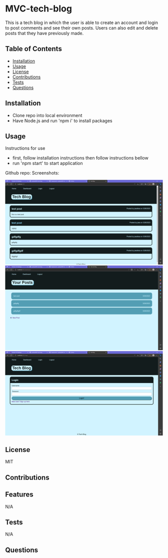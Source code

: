 # MVC-tech-blog
This is a tech blog in which the user is able to create an account and login to post comments and see their own posts. Users can also edit and delete posts that they have previously made.

## Table of Contents

- [Installation](#installation)
- [Usage](#usage)
- [License](#license)
- [Contributions](#contributions)
- [Tests](#tests)
- [Questions](#questions)

## Installation

- Clone repo into local environment
- Have Node.js and run 'npm i' to install packages

## Usage

Instructions for use

- first, follow installation instructions then follow instructions bellow
- run 'npm start' to start application

Github repo: 
Screenshots: 

![Screenshot1](./images/Techblog1.png)
![Screenshot2](./images/Techblog2.png)
![Screenshot3](./images/Techblog3.png)


## License

MIT

## Contributions



## Features

N/A

## Tests

N/A

## Questions

